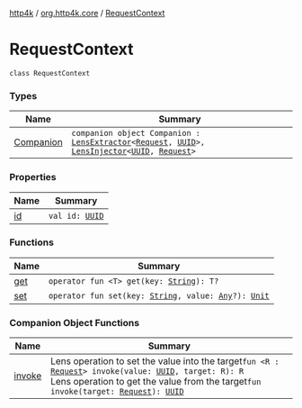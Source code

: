 [http4k](../../index.md) / [org.http4k.core](../index.md) / [RequestContext](./index.md)

# RequestContext

`class RequestContext`

### Types

| Name | Summary |
|---|---|
| [Companion](-companion/index.md) | `companion object Companion : `[`LensExtractor`](../../org.http4k.lens/-lens-extractor/index.md)`<`[`Request`](../-request/index.md)`, `[`UUID`](https://docs.oracle.com/javase/9/docs/api/java/util/UUID.html)`>, `[`LensInjector`](../../org.http4k.lens/-lens-injector/index.md)`<`[`UUID`](https://docs.oracle.com/javase/9/docs/api/java/util/UUID.html)`, `[`Request`](../-request/index.md)`>` |

### Properties

| Name | Summary |
|---|---|
| [id](id.md) | `val id: `[`UUID`](https://docs.oracle.com/javase/9/docs/api/java/util/UUID.html) |

### Functions

| Name | Summary |
|---|---|
| [get](get.md) | `operator fun <T> get(key: `[`String`](https://kotlinlang.org/api/latest/jvm/stdlib/kotlin/-string/index.html)`): T?` |
| [set](set.md) | `operator fun set(key: `[`String`](https://kotlinlang.org/api/latest/jvm/stdlib/kotlin/-string/index.html)`, value: `[`Any`](https://kotlinlang.org/api/latest/jvm/stdlib/kotlin/-any/index.html)`?): `[`Unit`](https://kotlinlang.org/api/latest/jvm/stdlib/kotlin/-unit/index.html) |

### Companion Object Functions

| Name | Summary |
|---|---|
| [invoke](invoke.md) | Lens operation to set the value into the target`fun <R : `[`Request`](../-request/index.md)`> invoke(value: `[`UUID`](https://docs.oracle.com/javase/9/docs/api/java/util/UUID.html)`, target: R): R`<br>Lens operation to get the value from the target`fun invoke(target: `[`Request`](../-request/index.md)`): `[`UUID`](https://docs.oracle.com/javase/9/docs/api/java/util/UUID.html) |
